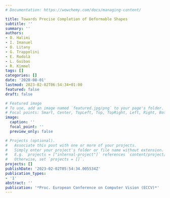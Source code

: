```yaml
---
# Documentation: https://wowchemy.com/docs/managing-content/

title: Towards Precise Completion of Deformable Shapes
subtitle: ''
summary: ''
authors:
- O. Halimi
- I. Imanuel
- O. Litany
- G. Trappolini
- E. Rodolà
- L. Guibas
- R. Kimmel
tags: []
categories: []
date: '2020-08-01'
lastmod: 2023-02-02T06:54:34+01:00
featured: false
draft: false

# Featured image
# To use, add an image named `featured.jpg/png` to your page's folder.
# Focal points: Smart, Center, TopLeft, Top, TopRight, Left, Right, BottomLeft, Bottom, BottomRight.
image:
  caption: ''
  focal_point: ''
  preview_only: false

# Projects (optional).
#   Associate this post with one or more of your projects.
#   Simply enter your project's folder or file name without extension.
#   E.g. `projects = ["internal-project"]` references `content/project/deep-learning/index.md`.
#   Otherwise, set `projects = []`.
projects: []
publishDate: '2023-02-02T05:54:34.005534Z'
publication_types:
- '1'
abstract: ''
publication: '*Proc. European Conference on Computer Vision (ECCV)*'
---
```

